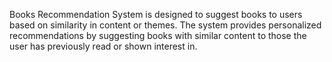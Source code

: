 Books Recommendation System is designed to suggest books to users based on similarity in content or themes. The system provides personalized recommendations by suggesting books with similar content to those the user has previously read or shown interest in.

